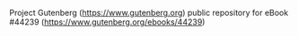Project Gutenberg (https://www.gutenberg.org) public repository for eBook #44239 (https://www.gutenberg.org/ebooks/44239)
